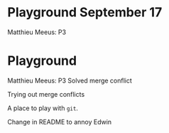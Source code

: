 # Playground September 17
Matthieu Meeus: P3
# Playground
Matthieu Meeus: P3
Solved merge conflict


Trying out merge conflicts

A place to play with `git`.

Change in README to annoy Edwin
